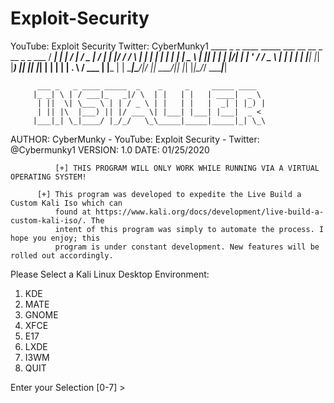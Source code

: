 # Exploit-Security
YouTube: Exploit Security
Twitter: CyberMunky1
      ____ _   _ ____ _____ ___  __  __        _  __    _    _     ___ 
     / ___| | | / ___|_   _/ _ \|  \/  |      | |/ /   / \  | |   |_ _|
    | |   | | | \___ \ | || | | | |\/| |      | ' /   / _ \ | |    | | 
    | |___| |_| |___) || || |_| | |  | |      | . \  / ___ \| |___ | | 
     \____|\___/|____/ |_| \___/|_|  |_|      |_|\_\/_/   \_\_____|___|
                                                                       
          ___ _   _ ____ _____  _    _     _     _____ ____            
         |_ _| \ | / ___|_   _|/ \  | |   | |   | ____|  _ \           
          | ||  \| \___ \ | | / _ \ | |   | |   |  _| | |_) |          
          | || |\  |___) || |/ ___ \| |___| |___| |___|  _ <           
         |___|_| \_|____/ |_/_/   \_\_____|_____|_____|_| \_\          
      




AUTHOR: CyberMunky - YouTube: Exploit Security - Twitter: @Cybermunky1
VERSION: 1.0
DATE: 01/25/2020

              [+] THIS PROGRAM WILL ONLY WORK WHILE RUNNING VIA A VIRTUAL OPERATING SYSTEM!

          [+] This program was developed to expedite the Live Build a Custom Kali Iso which can
       	      found at https://www.kali.org/docs/development/live-build-a-custom-kali-iso/. The
              intent of this program was simply to automate the process. I hope you enjoy; this 
              program is under constant development. New features will be rolled out accordingly.                 
        

Please Select a Kali Linux Desktop Environment:

1. KDE
2. MATE
3. GNOME
4. XFCE
5. E17
6. LXDE
7. I3WM
0. QUIT


Enter your Selection [0-7] > 

